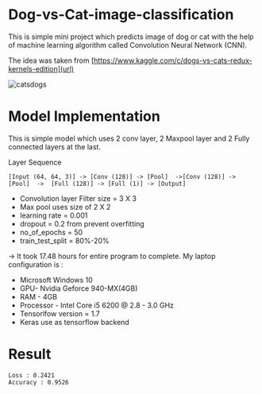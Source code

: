 # Dog-vs-Cat-image-classification
This is simple mini project which predicts image of dog or cat with the help of machine learning algorithm called Convolution Neural Network (CNN).

The idea was taken from [https://www.kaggle.com/c/dogs-vs-cats-redux-kernels-edition](url)

![catsdogs](https://user-images.githubusercontent.com/37996516/38716131-b5dda1aa-3efc-11e8-8d01-57740370809f.jpg)

# Model Implementation

This is simple model which uses 2 conv layer, 2 Maxpool layer and 2 Fully connected layers at the last.
 
Layer Sequence
```
[Input (64, 64, 3)] -> [Conv (128)] -> [Pool]  ->[Conv (128)] -> [Pool]  ->  [Full (128)] -> [Full (1)] -> [Output]
```

- Convolution layer Filter size = 3 X 3
- Max pool uses size of 2 X 2
- learning rate = 0.001 
- dropout = 0.2 from prevent overfitting
- no_of_epochs = 50
- train_test_split = 80%-20%


-> It took 17.48 hours for entire program to complete. My laptop configuration is :
- Microsoft Windows 10
- GPU- Nvidia Geforce 940-MX(4GB)
- RAM - 4GB
- Processor - Intel Core i5 6200 @ 2.8 - 3.0 GHz
- Tensorlfow version = 1.7
- Keras use as tensorflow backend

# Result
```
Loss : 0.2421 
Accuracy : 0.9526 

```

